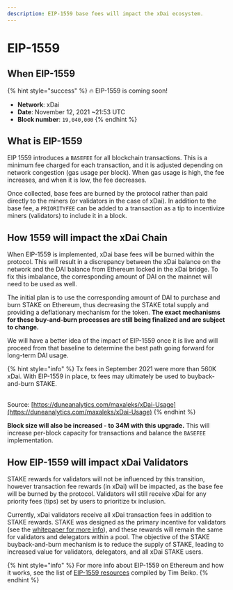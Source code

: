 ```yaml
---
description: EIP-1559 base fees will impact the xDai ecosystem.
---
```


# EIP-1559

## When EIP-1559

{% hint style="success" %}
:fire: EIP-1559 is coming soon!

* **Network**: xDai
* **Date**: November 12, 2021 \~21:53 UTC
* **Block number**: `19,040,000`
{% endhint %}

## What is EIP-1559

EIP 1559 introduces a `BASEFEE` for all blockchain transactions. This is a minimum fee charged for each transaction, and it is adjusted depending on network congestion (gas usage per block). When gas usage is high, the fee increases, and when it is low, the fee decreases.&#x20;

Once collected, base fees are burned by the protocol rather than paid directly to the miners (or validators in the case of xDai). In addition to the base fee, a `PRIORITYFEE` can be added to a transaction as a tip to incentivize miners (validators) to include it in a block.

## How 1559 will impact the xDai Chain

When EIP-1559 is implemented, xDai base fees will be burned within the protocol. This will result in a discrepancy between the xDai balance on the network and the DAI balance from Ethereum locked in the xDai bridge. To fix this imbalance, the corresponding amount of DAI on the mainnet will need to be used as well.

The initial plan is to use the corresponding amount of DAI to purchase and burn STAKE on Ethereum, thus decreasing the STAKE total supply and providing a deflationary mechanism for the token. **The exact mechanisms for these buy-and-burn processes are still being finalized and are subject to change.**&#x20;

We will have a better idea of the impact of EIP-1559 once it is live and will proceed from that baseline to determine the best path going forward for long-term DAI usage.

{% hint style="info" %}
Tx fees in September 2021 were more than 560K xDai. With EIP-1559 in place, tx fees may ultimately be used to buyback-and-burn STAKE.

\
Source: [https://duneanalytics.com/maxaleks/xDai-Usage](https://duneanalytics.com/maxaleks/xDai-Usage)
{% endhint %}

**Block size will also be increased - to 34M with this upgrade.** This will increase per-block capacity for transactions and balance the `BASEFEE` implementation.

## How EIP-1559 will impact xDai Validators&#x20;

STAKE rewards for validators will not be influenced by this transition, however transaction fee rewards (in xDai) will be impacted, as the base fee will be burned by the protocol. Validators will still receive xDai for any priority fees (tips) set by users to prioritize tx inclusion. ‌

Currently, xDai validators receive all xDai transaction fees in addition to STAKE rewards. STAKE was designed as the primary incentive for validators (see the [whitepaper for more info](https://docs.google.com/document/d/1ifaMGDFUZfAJyjXA-kTwuwhmTv1-xHwIajzEGjFt-7c/edit#)), and these rewards will remain the same for validators and delegators within a pool. The objective of the STAKE buyback-and-burn mechanism is to reduce the supply of STAKE, leading to increased value for validators, delegators, and all xDai STAKE users.

{% hint style="info" %}
For more info about EIP-1559 on Ethereum and how it works, see the list of [EIP-1559 resources](https://hackmd.io/@timbeiko/1559-resources) compiled by Tim Beiko.
{% endhint %}
